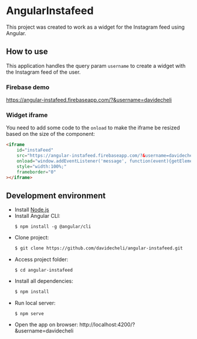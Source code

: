# AngularInstafeed

This project was created to work as a widget for the Instagram feed using Angular.

## How to use

This application handles the query param `username` to create a widget with the Instagram feed of the user.

### Firebase demo

https://angular-instafeed.firebaseapp.com/?&username=davidecheli

### Widget iframe

You need to add some code to the `onload` to make the iframe be resized based on the size of the component:
```html
<iframe
    id="instaFeed"
    src="https://angular-instafeed.firebaseapp.com/?&username=davidecheli"
    onload="window.addEventListener('message', function(event){getElementById('instaFeed').style.height=event.data+'px';}, false);"
    style="width:100%;"
    frameborder="0"
></iframe>
```

## Development environment

* Install [Node.js](https://nodejs.org/)
* Install Angular CLI:
    ```
    $ npm install -g @angular/cli
    ```
* Clone project:
    ```bash
    $ git clone https://github.com/davidecheli/angular-instafeed.git
    ```
* Access project folder:
    ```
    $ cd angular-instafeed
    ```
* Install all dependencies:
    ```bash
    $ npm install
    ```
* Run local server:
    ```
    $ npm serve
    ```
* Open the app on browser:
    http://localhost:4200/?&username=davidecheli
